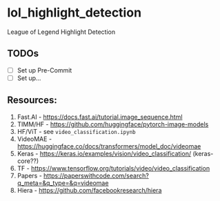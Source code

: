 # lol_highlight_detection
League of Legend Highlight Detection

## TODOs

- [ ] Set up Pre-Commit
- [ ] Set up...

## Resources:

1. Fast.AI - https://docs.fast.ai/tutorial.image_sequence.html
2. TIMM/HF - https://github.com/huggingface/pytorch-image-models
3. HF/ViT - see `video_classification.ipynb`
4. VideoMAE - https://huggingface.co/docs/transformers/model_doc/videomae
5. Keras - https://keras.io/examples/vision/video_classification/ (keras-core??)
6. TF - https://www.tensorflow.org/tutorials/video/video_classification
7. Papers - https://paperswithcode.com/search?q_meta=&q_type=&q=videomae
8. Hiera - https://github.com/facebookresearch/hiera